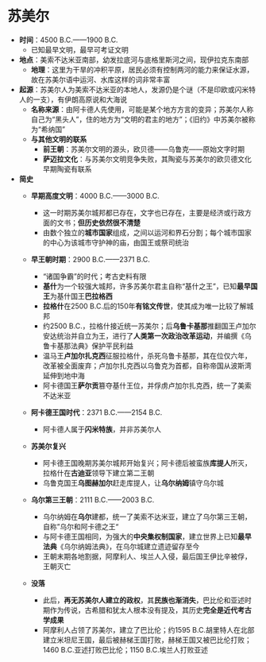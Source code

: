 # 苏美尔
* **时间**：4500 B.C.——1900 B.C.
  * 已知最早文明，最早可考证文明
* **地点**：美索不达米亚南部，幼发拉底河与底格里斯河之间，现伊拉克东南部
  * **地理**：这里为干旱的冲积平原，居民必须有控制两河的能力来保证水源，故在苏美尔语中运河、水库这样的词非常丰富
* **起源**：苏美尔人为美索不达米亚的本地人，发源仍是个谜（不是印欧或闪米特人的一支），有伊朗高原说和大海说
  * **名称来源**：由阿卡德人先使用，可能是某个地方方言的变异；苏美尔人称自己为“黑头人”，住的地方为“文明的君主的地方”；《旧约》中苏美尔被称为“希纳国”
  * **与其他文明的联系**
    * **前王朝**：苏美尔文明的源头，欧贝德——乌鲁克——原始文字时期
    * **萨迈拉文化**：与苏美尔文明竞争失败，其陶瓷与苏美尔的欧贝德文化早期陶瓷有联系
* **简史**
  * **早期高度文明**：4000 B.C.——3000 B.C.
    * 这一时期苏美尔城邦都已存在，文字也已存在，主要是经济或行政方面的文书；**但历史依然很不清楚**
    * 由数个独立的**城市国家**组成，之间以运河和界石分割；每个城市国家的中心为该城市守护神的庙，由国王或祭司统治
  * **早王朝时期**：2900 B.C.——2371 B.C.
    * “诸国争霸”的时代；考古史料有限
    * **基什**为一个较强大城邦，许多苏美尔君主自称“基什之王”，已知**最早国王**为基什国王**巴拉格西**
    * **拉格什**在2500 B.C.后的150年**有铭文传世**，使其成为唯一比较了解城邦
    * 约2500 B.C.，拉格什接近统一苏美尔；后**乌鲁卡基那**推翻国王卢加尔安达统治并自立为王，进行了**人类第一次政治改革运动**，并编撰《乌鲁卡基那法典》保护平民利益
    * 温马王**卢加尔扎克西**征服拉格什，杀死乌鲁卡基那，其在位仅六年，改革被全面废弃；卢加尔扎克西以乌鲁克为首都，自称帝国从波斯湾延伸到地中海
    * 阿卡德国王**萨尔贡**篡夺基什王位，并俘虏卢加尔扎克西，统一了美索不达米亚
  * **阿卡德王国时代**：2371 B.C.——2154 B.C.
    * 阿卡德人属于**闪米特族**，并非苏美尔人
  * **苏美尔复兴**
    * 阿卡德王国晚期苏美尔城邦开始复兴；阿卡德后被蛮族**库提人**所灭，拉格什在**古迪亚**领导下建立第二王朝
    * 乌鲁克国王**乌图赫加尔**赶走库提人，让**乌尔纳姆**镇守乌尔城
  * **乌尔第三王朝**：2111 B.C.——2003 B.C.
    * 乌尔纳姆在**乌尔**建都，统一了美索不达米亚，建立了乌尔第三王朝，自称”乌尔和阿卡德之王“
    * 与阿卡德王国相同，为强大的**中央集权制国家**，建立世界上已知**最早法典**《乌尔纳姆法典》，在乌尔城建立遗迹留存至今
    * 王朝末期各地割据，阿摩利人、埃兰人入侵，最后国王伊比辛被俘，王朝灭亡
    
  * **没落**
    * 此后，**再无苏美尔人建立的政权**，其**民族也渐消失**，巴比伦和亚述时期作为传说，古希腊和犹太人根本没有提及，其历史**完全是近代考古学成果**
    * 阿摩利人占领了苏美尔，建立了巴比伦；约1595 B.C.胡里特人在北部建立米坦尼王国，最后被赫梯王国打败，赫梯王国又被巴比伦打败；1460 B.C.亚述打败巴比伦；1150 B.C.埃兰人打败亚述